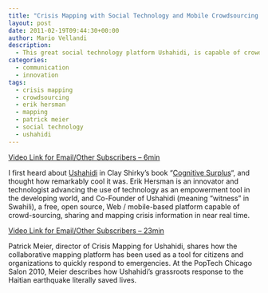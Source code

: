 ```yaml
---
title: "Crisis Mapping with Social Technology and Mobile Crowdsourcing: Ushahidi"
layout: post
date: 2011-02-19T09:44:30+00:00
author: Mario Vellandi
description:
  - This great social technology platform Ushahidi, is capable of crowd-sourcing, sharing and mapping crisis information in near real time from mobile phones and the web
categories:
  - communication
  - innovation
tags:
  - crisis mapping
  - crowdsourcing
  - erik hersman
  - mapping
  - patrick meier
  - social technology
  - ushahidi
---
```

[Video Link for Email/Other Subscribers &#8211; 6min](http://vimeo.com/8850907)

I first heard about [Ushahidi](http://www.ushahidi.com/) in Clay Shirky&#8217;s book &#8220;[Cognitive Surplus](http://www.amazon.com/gp/product/B004KAB2VW?ie=UTF8&tag=melodinmarke-20&linkCode=as2&camp=1789&creative=390957&creativeASIN=B004KAB2VW)&#8220;, and thought how remarkably cool it was. Erik Hersman is an innovator and technologist advancing the use of technology as an empowerment tool in the developing world, and Co-Founder of Ushahidi (meaning &#8220;witness&#8221; in Swahili), a free, open source, Web / mobile-based platform capable of crowd-sourcing, sharing and mapping crisis information in near real time.

[Video Link for Email/Other Subscribers &#8211; 23min](http://vimeo.com/11842618)

Patrick Meier, director of Crisis Mapping for Ushahidi, shares how the collaborative mapping platform has been used as a tool for citizens and organizations to quickly respond to emergencies. At the PopTech Chicago Salon 2010, Meier describes how Ushahidi’s grassroots response to the Haitian earthquake literally saved lives.
